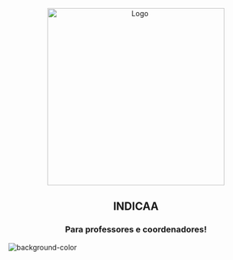 <p align="center">
  <img src="https://i.ibb.co/BPCtH3b/logo-projeto01-Prancheta-1.png" height="350px" alt="Logo">
</p>
<h2 align="center"> INDICAA </h2>
<h3 align="center">Para professores e coordenadores!</h3>

![background-color](https://img.freepik.com/free-photo/card-soft-template-paper-report_1258-167.jpg?w=900)
